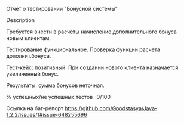 Отчет о тестировании "Бонусной системы"

Description

Требуется внести в расчеты начисление дополнительного бонуса новым клиентам.

Тестирование функциональное. Проверка функции расчета дополнит.бонуса.

Тест-кейс: позитивный. При создании нового клиента назначается увеличенный бонус.

Результаты: сумма бонусов неточная. 

% успешных/не успешных тестов  -0/100

Ссылка на баг-репорт
 https://github.com/Goodstasya/Java-1.2.2/issues/1#issue-648255696
 
